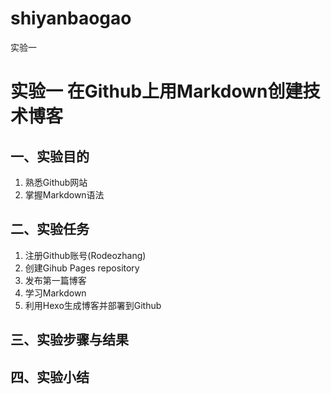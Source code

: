 # shiyanbaogao
实验一
# 实验一 在Github上用Markdown创建技术博客
## 一、实验目的
1.	熟悉Github网站
2.	掌握Markdown语法

## 二、实验任务
1.	注册Github账号(Rodeozhang)
2.	创建Gihub Pages repository
3.	发布第一篇博客
4.	学习Markdown
5.	利用Hexo生成博客并部署到Github

## 三、实验步骤与结果
 
## 四、实验小结
